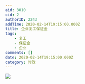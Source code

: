 ```yaml
---
aid: 3010
cid: 2
authorID: 2243
addTime: 2020-02-14T19:15:00.000Z
title: 企业复工保证金
tags:
    - 复工
    - 保证金
    - 企业
comments: []
date: 2020-02-14T19:15:00.000Z
category: 时政
---
```


![](https://imgur.com/Cu8dbcQ.jpg)
